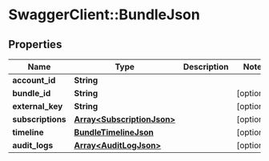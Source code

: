 # SwaggerClient::BundleJson

## Properties
Name | Type | Description | Notes
------------ | ------------- | ------------- | -------------
**account_id** | **String** |  | 
**bundle_id** | **String** |  | [optional] 
**external_key** | **String** |  | [optional] 
**subscriptions** | [**Array&lt;SubscriptionJson&gt;**](SubscriptionJson.md) |  | [optional] 
**timeline** | [**BundleTimelineJson**](BundleTimelineJson.md) |  | [optional] 
**audit_logs** | [**Array&lt;AuditLogJson&gt;**](AuditLogJson.md) |  | [optional] 


